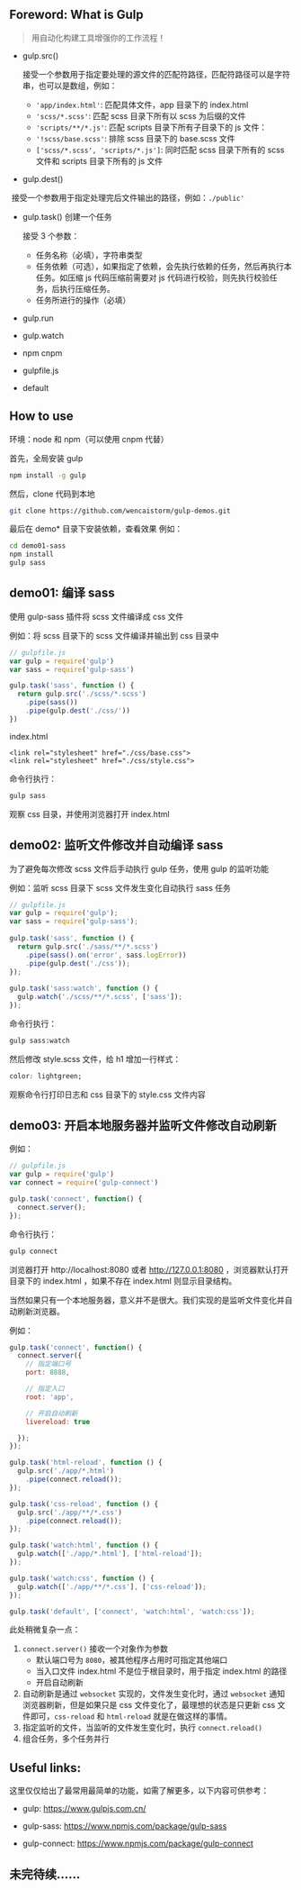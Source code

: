 


## Foreword: What is Gulp
> 用自动化构建工具增强你的工作流程！

+ gulp.src()

  接受一个参数用于指定要处理的源文件的匹配符路径，匹配符路径可以是字符串，也可以是数组，例如：
  
    - `'app/index.html'`: 匹配具体文件，app 目录下的 index.html
    - `'scss/*.scss'`: 匹配 scss 目录下所有以 scss 为后缀的文件
    - `'scripts/**/*.js'`: 匹配 scripts 目录下所有子目录下的 js 文件：
    - `'!scss/base.scss'`: 排除 scss 目录下的 base.scss 文件
    - `['scss/*.scss', 'scripts/*.js']`: 同时匹配 scss 目录下所有的 scss 文件和 scripts 目录下所有的 js 文件

+ gulp.dest()

  接受一个参数用于指定处理完后文件输出的路径，例如：`./public'`

+ gulp.task() 创建一个任务

  接受 3 个参数：
  
    - 任务名称（必填），字符串类型
    - 任务依赖（可选），如果指定了依赖，会先执行依赖的任务，然后再执行本任务。如压缩 js 代码压缩前需要对 js 代码进行校验，则先执行校验任务，后执行压缩任务。
    - 任务所进行的操作（必填）
    
+ gulp.run

+ gulp.watch

+ npm cnpm 

+ gulpfile.js

+ default

## How to use

环境：node 和 npm（可以使用 cnpm 代替）

首先，全局安装 gulp
```bash
npm install -g gulp
```

然后，clone 代码到本地
```bash
git clone https://github.com/wencaistorm/gulp-demos.git
```

最后在 demo* 目录下安装依赖，查看效果
例如：
```bash
cd demo01-sass
npm install
gulp sass
```

## demo01: 编译 sass

使用 gulp-sass 插件将 scss 文件编译成 css 文件

例如：将 scss 目录下的 scss 文件编译并输出到 css 目录中
```js
// gulpfile.js
var gulp = require('gulp')
var sass = require('gulp-sass')

gulp.task('sass', function () {
  return gulp.src('./scss/*.scss')
    .pipe(sass())
    .pipe(gulp.dest('./css/'))
})
```

index.html
```
<link rel="stylesheet" href="./css/base.css">
<link rel="stylesheet" href="./css/style.css">
```

命令行执行：
```bash
gulp sass
```

观察 css 目录，并使用浏览器打开 index.html

## demo02: 监听文件修改并自动编译 sass

为了避免每次修改 scss 文件后手动执行 gulp 任务，使用 gulp 的监听功能

例如：监听 scss 目录下 scss 文件发生变化自动执行 sass 任务
```js
// gulpfile.js
var gulp = require('gulp');
var sass = require('gulp-sass');
 
gulp.task('sass', function () {
  return gulp.src('./sass/**/*.scss')
    .pipe(sass().on('error', sass.logError))
    .pipe(gulp.dest('./css'));
});
 
gulp.task('sass:watch', function () {
  gulp.watch('./scss/**/*.scss', ['sass']);
});
```

命令行执行：
```bash
gulp sass:watch
```

然后修改 style.scss 文件，给 h1 增加一行样式：
```css
color: lightgreen;
```

观察命令行打印日志和 css 目录下的 style.css 文件内容

## demo03: 开启本地服务器并监听文件修改自动刷新

例如：
```js
// gulpfile.js
var gulp = require('gulp')
var connect = require('gulp-connect')

gulp.task('connect', function() {
  connect.server();
});
```

命令行执行：
```bash
gulp connect
```

浏览器打开 http://localhost:8080 或者 http://127.0.0.1:8080 ，浏览器默认打开目录下的 index.html ，如果不存在 index.html 则显示目录结构。

当然如果只有一个本地服务器，意义并不是很大。我们实现的是监听文件变化并自动刷新浏览器。

例如：
```js
gulp.task('connect', function() {
  connect.server({
    // 指定端口号
    port: 8888,

    // 指定入口
    root: 'app',

    // 开启自动刷新
    livereload: true

  });
});

gulp.task('html-reload', function () {
  gulp.src('./app/*.html')
    .pipe(connect.reload());
});

gulp.task('css-reload', function () {
  gulp.src('./app/**/*.css')
    .pipe(connect.reload());
});

gulp.task('watch:html', function () {
  gulp.watch(['./app/*.html'], ['html-reload']);
});

gulp.task('watch:css', function () {
  gulp.watch(['./app/**/*.css'], ['css-reload']);
});

gulp.task('default', ['connect', 'watch:html', 'watch:css']);
```
此处稍微复杂一点：
1. `connect.server()` 接收一个对象作为参数
    + 默认端口号为 `8080`，被其他程序占用时可指定其他端口
    + 当入口文件 index.html 不是位于根目录时，用于指定 index.html 的路径
    + 开启自动刷新
2. 自动刷新是通过 `websocket` 实现的，文件发生变化时，通过 `websocket` 通知浏览器刷新，但是如果只是 css 文件变化了，最理想的状态是只更新 css 文件即可，`css-reload` 和 `html-reload` 就是在做这样的事情。
3. 指定监听的文件，当监听的文件发生变化时，执行 `connect.reload()`
4. 组合任务，多个任务并行





## Useful links:

这里仅仅给出了最常用最简单的功能，如需了解更多，以下内容可供参考：

+ gulp: https://www.gulpjs.com.cn/

+ gulp-sass: https://www.npmjs.com/package/gulp-sass

+ gulp-connect: https://www.npmjs.com/package/gulp-connect

## 未完待续……

